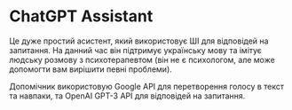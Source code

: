 # ChatGPT Assistant

Це дуже простий асистент, який використовує ШІ для відповідей на запитання.
На данний час він підтримує українську мову та імітує людську розмову з психотерапевтом (він не є психологом, але може допомогти вам вирішити певні проблеми).

Допомічник використовую Google API для перетворення голосу в текст та навпаки, та OpenAI GPT-3 API для відповідей на запитання.